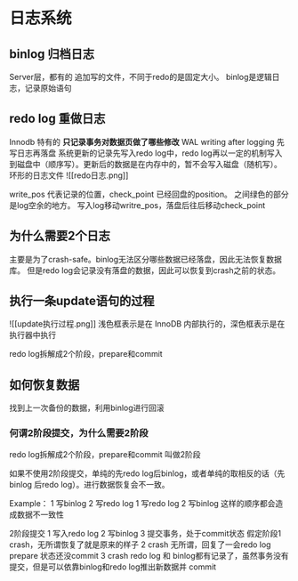 # 日志系统

## binlog 归档日志
Server层，都有的
追加写的文件，不同于redo的是固定大小。
binlog是逻辑日志，记录原始语句

## redo log 重做日志
Innodb 特有的 **只记录事务对数据页做了哪些修改**
WAL writing after logging  先写日志再落盘
系统更新的记录先写入redo log中，redo log再以一定的机制写入到磁盘中（顺序写）。更新后的数据是在内存中的，暂不会写入磁盘（随机写）。
环形的日志文件
![[redo日志.png]]

write_pos 代表记录的位置，check_point 已经回盘的position。
之间绿色的部分是log空余的地方。
写入log移动writre_pos，落盘后往后移动check_point

## 为什么需要2个日志
主要是为了crash-safe。binlog无法区分哪些数据已经落盘，因此无法恢复数据库。
但是redo log会记录没有落盘的数据，因此可以恢复到crash之前的状态。

## 执行一条update语句的过程
![[update执行过程.png]]
浅色框表示是在 InnoDB 内部执行的，深色框表示是在执行器中执行

redo log拆解成2个阶段，prepare和commit

## 如何恢复数据
找到上一次备份的数据，利用binlog进行回滚

### 何谓2阶段提交，为什么需要2阶段
redo log拆解成2个阶段，prepare和commit 叫做2阶段

如果不使用2阶段提交，单纯的先redo log后binlog，或者单纯的取相反的话（先binlog 后redo log）。进行数据恢复会不一致。

Example：
1 写binlog       2 写redo log 
1 写redo log    2 写binlog
这样的顺序都会造成数据不一致性

2阶段提交
1  写入redo log 
2  写binlog
3  提交事务，处于commit状态
假定阶段1 crash，无所谓恢复了就是原来的样子
2 crash 无所谓，回复了一会redo log prepare 状态还没commit
3 crash redo log 和 binlog都有记录了，虽然事务没有提交，但是可以依靠binlog和redo log推出新数据并 commit